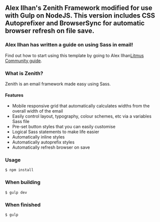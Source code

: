 ## Alex Ilhan's Zenith Framework modified for use with Gulp on NodeJS. This version includes CSS Autoprefixer and BrowserSync for automatic browser refresh on file save.

### Alex Ilhan has written a guide on using Sass in email!

Find out how to start using this template by going to Alex Ilhan[Litmus Community guide](https://litmus.com/community/learning/23-getting-started-with-sass-in-email).

### What is Zenith?

Zenith is an email framework made easy using Sass.

#### Features

* Mobile responsive grid that automatically calculates widths from the overall width of the email
* Easily control layout, typography, colour schemes, etc via a variables Sass file
* Pre-set button styles that you can easily customise
* Logical Sass statements to make life easier
* Automatically inline styles
* Automatically autoprefix styles
* Automatically refresh browser on save


### Usage

```
$ npm install
```

### When building

```
$ gulp dev
```
### When finished
```
$ gulp
```


